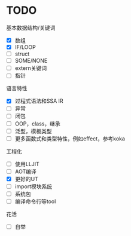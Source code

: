 # TODO

基本数据结构/关键词
- [X] 数组
- [X] IF/LOOP
- [ ] struct
- [ ] SOME/NONE
- [ ] extern关键词
- [ ] 指针

语言特性
- [X] 过程式语法和SSA IR
- [ ] 异常
- [ ] 闭包
- [ ] OOP，class，继承
- [ ] 泛型，模板类型
- [ ] 更多函数式和类型特性，例如effect，参考koka

工程化
- [ ] 使用LLJIT
- [ ] AOT编译
- [X] 更好的UT
- [ ] import模块系统
- [ ] 系统包
- [ ] 编译命令行等tool

花活
- [ ] 自举
